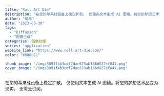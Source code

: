 ```yaml
---
title: "Roll Art Die"
description: "在您的苹果硅设备上稳定扩散。 仅使用文本生成 AI 图稿。将您的梦想艺术品变为现实。 无需云订阅。"
author: "瑞东"
date: "2023-03-30"
tags:
  - "Diffusion"
  - "图像生成"
categories: 图像处理
series: "application"
website_link: "https://www.roll-art-die.com/"
color: "#008DE1"

thumb_image: "/img/8091f4b3cdf7dae678ab166d827ef847.png"
cover_image: "/img/8091f4b3cdf7dae678ab166d827ef847.png"
---
```


在您的苹果硅设备上稳定扩散。 仅使用文本生成 AI 图稿。将您的梦想艺术品变为现实。 无需云订阅。